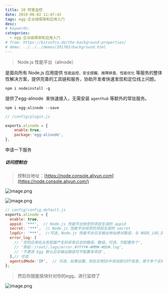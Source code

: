 ```yaml
---
title: 10 阿里监控
date: 2019-06-02 11:47:43
tags: egg-企业级框架和应用入门
desc: 
# keywords: 
categories:
  - egg-企业级框架和应用入门
# from: https://bitsofco.de/the-background-properties/
# demo: ../../../demos/201703/background.html
---
```


> Node.js 性能平台（alinode）

是面向所有 Node.js 应用提供 `性能监控、安全提醒、故障排查、性能优化` 等服务的整体性解决方案，提供完善的工具链和服务，协助开发者快速发现和定位线上问题。
```
npm i nodeinstall -g
```

提供了egg-alinode  来快速接入，无需安装 `agenthub` 等额外的常驻服务。

```
npm i egg-alinode --save
```

```javascript
// /config/plugin.js

exports.alinode = {
    enable:true,
    package:'egg-alinode',
},
```

申请一下服务
<a name="4a9f317f"></a>
##### 访问控制台
> 控制台地址：[https://node.console.aliyun.com](https://node.console.aliyun.com/)

![image.png](https://cdn.nlark.com/yuque/0/2019/png/271124/1553698871810-715d4bae-e635-4e69-a0f6-110a6571e8fe.png#align=left&display=inline&height=514&name=image.png&originHeight=1028&originWidth=2102&size=99621&status=done&width=1051)

![image.png](https://cdn.nlark.com/yuque/0/2019/png/271124/1553698894627-178f1f9c-ae3c-4ada-98a0-0ddb129b16e2.png#align=left&display=inline&height=512&name=image.png&originHeight=1024&originWidth=2092&size=111859&status=done&width=1046)


```javascript
// config/config.default.js
exports.alinode = {
  enable: true,
  appid: '***',  // Node.js 性能平台给您的项目生成的 appid
  secret: '***',  // Node.js 性能平台给您的项目生成的 secret
  logdir: '***',  //可选，Node.js 性能平台日志输出地址绝对路径，与 NODE_LOG_DIR 保持一致。如：/tmp/，也可以不写
  error_log: [
    // '您的应用在业务层面产生的异常日志的路径，数组，可选，可配置多个',
    // '例如：/root/.logs/error.#YYYY#-#MM#-#DD#.log',
    // '不更改 Egg 默认日志输出路径可不配置本项目',
  ],// 可选
  agentidMode:'IP',  // 可选，如果设置，则在实例ID中添加部分IP信息，用于多个实例 hostname 相同的场景（以容器为主）
};
```

> 然后你就能愉快针对你的egg，进行监控了

![image.png](https://cdn.nlark.com/yuque/0/2019/png/271124/1553697448697-8c6f1393-68d3-4629-b2f3-63ebe66d11ce.png#align=left&display=inline&height=227&name=image.png&originHeight=454&originWidth=2192&size=89567&status=done&width=1096)
